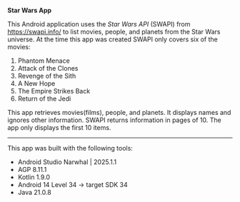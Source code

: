 **Star Wars App**

This Android application uses the *Star Wars API* (SWAPI) from https://swapi.info/ to list movies, 
people, and planets from the Star Wars universe. At the time this app was created SWAPI only covers
six of the movies:

1. Phantom Menace
2. Attack of the Clones
3. Revenge of the Sith
4. A New Hope
5. The Empire Strikes Back
6. Return of the Jedi

This app retrieves movies(films), people, and planets. It displays names and ignores other information. SWAPI returns information in pages of 10. The app only displays the first 10 items.

<hr>

This app was built with the following tools:

- Android Studio Narwhal | 2025.1.1
- AGP 8.11.1
- Kotlin 1.9.0
- Android 14 Level 34 -> target SDK 34
- Java 21.0.8



